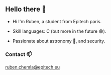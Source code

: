 ## Hello there 👋
- Hi I'm Ruben, a student from Epitech paris.

- Skill languages: C (but more in the future 😄).

- Passionate about astronomy 🔭, and security.

### Contact 📫

<a href="benuur@outlook.fr">ruben.chemla@epitech.eu</a>
